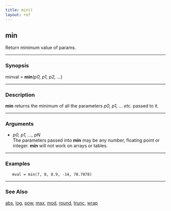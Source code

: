 ```yaml
---
title: min()
layout: ref
---
```


## min

Return minimum value of params.

-----

### Synopsis

minval = **min**(*p0, p1, p2, ...*)

-----

### Description

**min** returns the minimum of all the parameters *p0, p1, ... etc.*
passed to it.

-----

### Arguments

  - *p0, p1, ..., pN*  
    The parameters passed into **min** may be any number, floating point
    or integer. **min** will not work on arrays or tables.

-----

### Examples

``` 
   mval = min(7, 0, 8.9, -14, 78.7878)
```

-----

### See Also

[abs](abs.html), [log](log.html), [pow](pow.html), [max](max.html),
[mod](mod.html), [round](round.html), [trunc](trunc.html),
[wrap](wrap.html)
